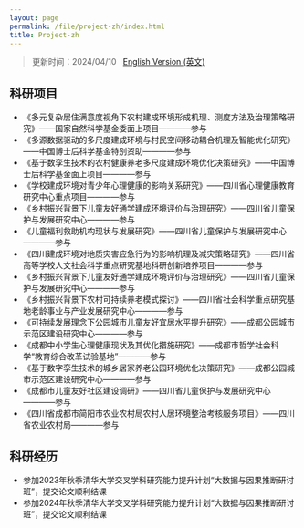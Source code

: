```yaml
---
layout: page
permalink: /file/project-zh/index.html
title: Project-zh
---
```


> 更新时间：2024/04/10 &nbsp; [English Version (英文)](https://longyistar.github.io/awards/)

## 科研项目
- 《多元复杂居住满意度视角下农村建成环境形成机理、测度方法及治理策略研究》——国家自然科学基金委面上项目————参与
- 《多源数据驱动的多尺度建成环境与村民空间移动耦合机理及智能优化研究》——中国博士后科学基金特别资助————参与
- 《基于数孪生技术的农村健康养老多尺度建成环境优化决策研究》——中国博士后科学基金面上项目————参与
- 《学校建成环境对青少年心理健康的影响关系研究》——四川省心理健康教育研究中心重点项目————参与
- 《乡村振兴背景下儿童友好通学建成环境评价与治理研究》——四川省儿童保护与发展研究中心————参与
- 《儿童福利救助机构现状与发展研究》——四川省儿童保护与发展研究中心————参与
- 《四川建成环境对地质灾害应急行为的影响机理及减灾策略研究》——四川省高等学校人文社会科学重点研究基地科研创新培养项目————参与
- 《乡村振兴背景下儿童友好通学建成环境评价与治理研究》——四川省儿童保护与发展研究中心————参与
- 《乡村振兴背景下农村可持续养老模式探讨》——四川省社会科学重点研究基地老龄事业与产业发展研究中心————参与
- 《可持续发展理念下公园城市儿童友好宜居水平提升研究》——成都公园城市示范区建设研究中心————参与
- 《成都中小学生心理健康现状及其优化措施研究》——成都市哲学社会科学“教育综合改革试验基地”————参与
- 《基于数字孪生技术的城乡居家养老公园环境优化决策研究》——成都公园城市示范区建设研究中心————参与
- 《成都市儿童友好社区建设调研》——四川省儿童保护与发展研究中心————参与
- 《四川省成都市简阳市农业农村局农村人居环境整治考核服务项目》——四川省农业农村局————参与
## 科研经历
- 参加2023年秋季清华大学交叉学科研究能力提升计划“大数据与因果推断研讨班”，提交论文顺利结课
- 参加2024年秋季清华大学交叉学科研究能力提升计划“大数据与因果推断研讨班”，提交论文顺利结课

